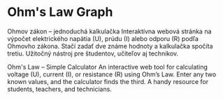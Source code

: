 # Ohm's Law Graph
Ohmov zákon – jednoduchá kalkulačka
Interaktívna webová stránka na výpočet elektrického napätia (U), prúdu (I) alebo odporu (R) podľa Ohmovho zákona. Stačí zadať dve známe hodnoty a kalkulačka spočíta tretiu. Užitočný nástroj pre študentov, učiteľov aj technikov.

Ohm's Law – Simple Calculator
An interactive web tool for calculating voltage (U), current (I), or resistance (R) using Ohm’s Law. Enter any two known values, and the calculator finds the third. A handy resource for students, teachers, and technicians.
